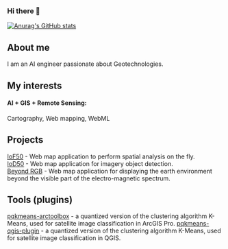 ### Hi there 👋

<!--
**arngolo/arngolo** is a ✨ _special_ ✨ repository because its `README.md` (this file) appears on your GitHub profile.

Here are some ideas to get you started:

- 🔭 I’m currently working on ...
- 🌱 I’m currently learning ...
- 👯 I’m looking to collaborate on ...
- 🤔 I’m looking for help with ...
- 💬 Ask me about ...
- 📫 How to reach me: ...
- 😄 Pronouns: ...
- ⚡ Fun fact: ...
-->
[![Anurag's GitHub stats](https://github-readme-stats.vercel.app/api?username=arngolo)](https://github.com/anuraghazra/github-readme-stats)

## About me
I am an AI engineer passionate about Geotechnologies.

## My interests
#### AI + GIS + Remote Sensing: 
Cartography, Web mapping, WebML

## Projects
[IoF50](https://github.com/arngolo/IoF50) - Web map application to perform spatial analysis on the fly.  
[IoD50](https://github.com/arngolo/Iod50) - Web map application for imagery object detection.  
[Beyond RGB](https://github.com/mkuriki1990/beyond-RGB) - Web map application for displaying the earth environment 
beyond the visible part of the electro-magnetic spectrum.

## Tools (plugins)
[pqkmeans-arctoolbox](https://github.com/arngolo/pqkmeans-arctoolbox) - a quantized version of the clustering algorithm K-Means, used for satellite image classification in ArcGIS Pro.
[pqkmeans-qgis-plugin](https://github.com/arngolo/pqkmeans-qgis-plugin) - a quantized version of the clustering algorithm K-Means, used for satellite image classification in QGIS.
